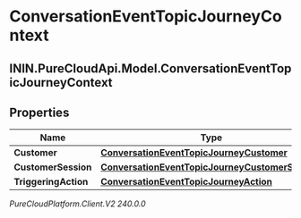 # ConversationEventTopicJourneyContext

## ININ.PureCloudApi.Model.ConversationEventTopicJourneyContext

## Properties

|Name | Type | Description | Notes|
|------------ | ------------- | ------------- | -------------|
| **Customer** | [**ConversationEventTopicJourneyCustomer**](ConversationEventTopicJourneyCustomer) |  | [optional] |
| **CustomerSession** | [**ConversationEventTopicJourneyCustomerSession**](ConversationEventTopicJourneyCustomerSession) |  | [optional] |
| **TriggeringAction** | [**ConversationEventTopicJourneyAction**](ConversationEventTopicJourneyAction) |  | [optional] |



_PureCloudPlatform.Client.V2 240.0.0_
